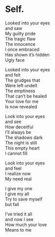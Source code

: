 # Self.

  Looked into your eyes  
and saw  
My guilty pride  
The tragic flaw  
The innocence  
I once embraced  
Has shown it’s hidden   
Ugly face

 Looked into your eyes  
and felt  
The grudges that  
Were left undelt  
The emptiness  
That can’t be healed  
Your love for me  
Is now revealed

 Look into your eyes  
and see  
How deceitful   
I’ll always be  
The shadows dark  
The night is still  
This empty heart  
I cannot fill

 Look into your eyes  
and feel  
I realize now  
My need real

 I give my one  
I give my all  
Try to save myself  
but fall

 I’ve tried it all  
and now I see  
How much your love  
Means to me

  